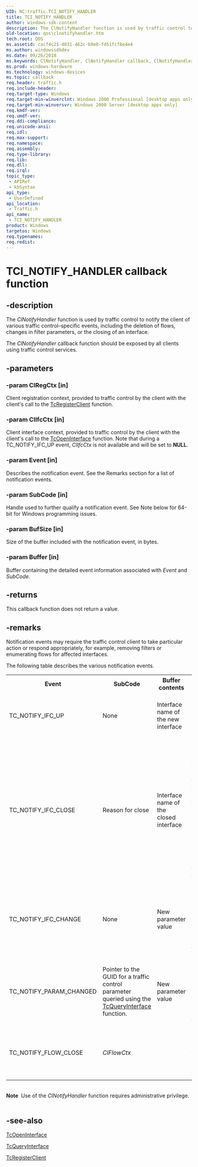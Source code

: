 ```yaml
---
UID: NC:traffic.TCI_NOTIFY_HANDLER
title: TCI_NOTIFY_HANDLER
author: windows-sdk-content
description: The ClNotifyHandler function is used by traffic control to notify the client of various traffic control&#8211;specific events, including the deletion of flows, changes in filter parameters, or the closing of an interface.
old-location: qos\clnotifyhandler.htm
tech.root: QOS
ms.assetid: cacf4c21-d831-462c-b9e8-fd51fcf8e4e4
ms.author: windowssdkdev
ms.date: 09/26/2018
ms.keywords: ClNotifyHandler, ClNotifyHandler callback, ClNotifyHandler callback function [QOS], TCI_NOTIFY_HANDLER, TCI_NOTIFY_HANDLER callback function [QOS], _gqos_clnotifyhandler, qos.clnotifyhandler, traffic/ClNotifyHandler
ms.prod: windows-hardware
ms.technology: windows-devices
ms.topic: callback
req.header: traffic.h
req.include-header: 
req.target-type: Windows
req.target-min-winverclnt: Windows 2000 Professional [desktop apps only]
req.target-min-winversvr: Windows 2000 Server [desktop apps only]
req.kmdf-ver: 
req.umdf-ver: 
req.ddi-compliance: 
req.unicode-ansi: 
req.idl: 
req.max-support: 
req.namespace: 
req.assembly: 
req.type-library: 
req.lib: 
req.dll: 
req.irql: 
topic_type:
 - APIRef
 - kbSyntax
api_type:
 - UserDefined
api_location:
 - Traffic.h
api_name:
 - TCI_NOTIFY_HANDLER
product: Windows
targetos: Windows
req.typenames: 
req.redist: 
---
```


# TCI_NOTIFY_HANDLER callback function


## -description


The 
<i>ClNotifyHandler</i> function is used by traffic control to notify the client of various traffic control–specific events, including the deletion of flows, changes in filter parameters, or the closing of an interface.

The 
<i>ClNotifyHandler</i> callback function should be exposed by all clients using traffic control services.


## -parameters




### -param ClRegCtx [in]

Client registration context, provided to traffic control by the client with the client's call to the 
<a href="https://msdn.microsoft.com/10bbc08d-4bfa-4a64-b5b8-b720d7bc3185">TcRegisterClient</a> function.


### -param ClIfcCtx [in]

Client interface context, provided to traffic control by the client with the client's call to the 
<a href="https://msdn.microsoft.com/8c7e658c-862f-4715-9ba5-ac079db924a1">TcOpenInterface</a> function. Note that during a TC_NOTIFY_IFC_UP event, <i>ClIfcCtx</i> is not available and will be set to <b>NULL</b>.


### -param Event [in]

Describes the notification event. See the Remarks section for a list of notification events.


### -param SubCode [in]

Handle used to further qualify a notification event. See Note below for 64-bit for Windows programming issues.


### -param BufSize [in]

Size of the buffer included with the notification event, in bytes.


### -param Buffer [in]

Buffer containing the detailed event information associated with <i>Event</i> and <i>SubCode</i>.


## -returns



This callback function does not return a value.




## -remarks



Notification events may require the traffic control client to take particular action or respond appropriately, for example, removing filters or enumerating flows for affected interfaces.

The following table describes the various notification events.

<table>
<tr>
<th>Event</th>
<th>SubCode</th>
<th>Buffer contents</th>
<th>Remarks</th>
</tr>
<tr>
<td>TC_NOTIFY_IFC_UP</td>
<td>None</td>
<td>Interface name of the new interface</td>
<td>A new traffic control interface is coming up, and the list of addresses is indicated.</td>
</tr>
<tr>
<td>TC_NOTIFY_IFC_CLOSE</td>
<td>Reason for close</td>
<td>Interface name of the closed interface</td>
<td>Indicates an interface that was opened by the client is being closed by the system. Note that the interface and its supported flows and filters are closed by the system upon return from the notification handler. The client does not need to close the interface, delete flows, or delete filters.</td>
</tr>
<tr>
<td>TC_NOTIFY_IFC_CHANGE</td>
<td>None</td>
<td>New parameter value</td>
<td>Used to notify clients that have registered for interface change notification through the <i>NotifyChange</i> parameter of the 
<a href="https://msdn.microsoft.com/7cbee5e9-fecc-4bfc-8b65-f3fc3427c85d">TcQueryInterface</a> function.</td>
</tr>
<tr>
<td>TC_NOTIFY_PARAM_CHANGED</td>
<td>Pointer to the GUID for a traffic control parameter queried using the 
<a href="https://msdn.microsoft.com/7cbee5e9-fecc-4bfc-8b65-f3fc3427c85d">TcQueryInterface</a> function.</td>
<td>New parameter value</td>
<td>This event is notified as a result of a change in a parameter previously queried with the <i>NotifyChange</i> flag set.</td>
</tr>
<tr>
<td>TC_NOTIFY_FLOW_CLOSE</td>
<td><i>ClFlowCtx</i></td>
<td></td>
<td>Indicates system closure of a client-created flow. The system deletes all associated filters.</td>
</tr>
</table>
 

<div class="alert"><b>Note</b>  Use of the 
<i>ClNotifyHandler</i> function requires administrative privilege.</div>
<div> </div>



## -see-also




<a href="https://msdn.microsoft.com/8c7e658c-862f-4715-9ba5-ac079db924a1">TcOpenInterface</a>



<a href="https://msdn.microsoft.com/7cbee5e9-fecc-4bfc-8b65-f3fc3427c85d">TcQueryInterface</a>



<a href="https://msdn.microsoft.com/10bbc08d-4bfa-4a64-b5b8-b720d7bc3185">TcRegisterClient</a>
 

 

